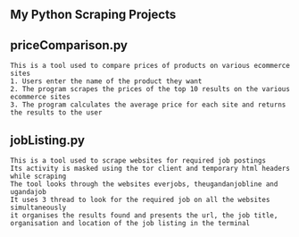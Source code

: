 ## My Python Scraping Projects

## priceComparison.py

    This is a tool used to compare prices of products on various ecommerce sites
    1. Users enter the name of the product they want
    2. The program scrapes the prices of the top 10 results on the various ecommerce sites
    3. The program calculates the average price for each site and returns the results to the user

## jobListing.py

    This is a tool used to scrape websites for required job postings
    Its activity is masked using the tor client and temporary html headers while scraping
    The tool looks through the websites everjobs, theugandanjobline and ugandajob
    It uses 3 thread to look for the required job on all the websites simultaneously
    it organises the results found and presents the url, the job title, organisation and location of the job listing in the terminal